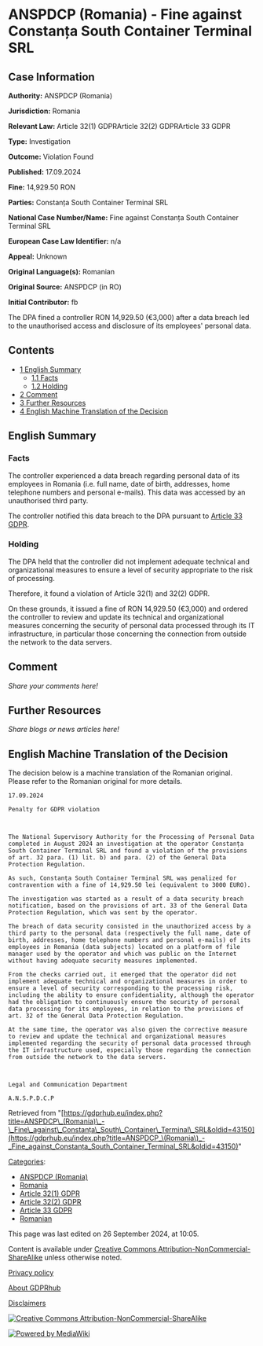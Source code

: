 # ANSPDCP (Romania) - Fine against Constanța South Container Terminal SRL

## Case Information

**Authority:** ANSPDCP (Romania)

**Jurisdiction:** Romania

**Relevant Law:** Article 32(1) GDPRArticle 32(2) GDPRArticle 33 GDPR

**Type:** Investigation

**Outcome:** Violation Found

**Published:** 17.09.2024

**Fine:** 14,929.50 RON

**Parties:** Constanța South Container Terminal SRL

**National Case Number/Name:** Fine against Constanța South Container Terminal SRL

**European Case Law Identifier:** n/a

**Appeal:** Unknown

**Original Language(s):** Romanian

**Original Source:** ANSPDCP (in RO)

**Initial Contributor:** fb

The DPA fined a controller RON 14,929.50 (€3,000) after a data breach led to the unauthorised access and disclosure of its employees' personal data.

## Contents

*   [1 English Summary](#English_Summary)
    *   [1.1 Facts](#Facts)
    *   [1.2 Holding](#Holding)
*   [2 Comment](#Comment)
*   [3 Further Resources](#Further_Resources)
*   [4 English Machine Translation of the Decision](#English_Machine_Translation_of_the_Decision)

## English Summary

### Facts

The controller experienced a data breach regarding personal data of its employees in Romania (i.e. full name, date of birth, addresses, home telephone numbers and personal e-mails). This data was accessed by an unauthorised third party.

The controller notified this data breach to the DPA pursuant to [Article 33 GDPR](/index.php?title=Article_33_GDPR "Article 33 GDPR").

### Holding

The DPA held that the controller did not implement adequate technical and organizational measures to ensure a level of security appropriate to the risk of processing.

Therefore, it found a violation of Article 32(1) and 32(2) GDPR.

On these grounds, it issued a fine of RON 14,929.50 (€3,000) and ordered the controller to review and update its technical and organizational measures concerning the security of personal data processed through its IT infrastructure, in particular those concerning the connection from outside the network to the data servers.

## Comment

_Share your comments here!_

## Further Resources

_Share blogs or news articles here!_

## English Machine Translation of the Decision

The decision below is a machine translation of the Romanian original. Please refer to the Romanian original for more details.

```
17.09.2024

Penalty for GDPR violation

 

The National Supervisory Authority for the Processing of Personal Data completed in August 2024 an investigation at the operator Constanța South Container Terminal SRL and found a violation of the provisions of art. 32 para. (1) lit. b) and para. (2) of the General Data Protection Regulation.

As such, Constanța South Container Terminal SRL was penalized for contravention with a fine of 14,929.50 lei (equivalent to 3000 EURO).

The investigation was started as a result of a data security breach notification, based on the provisions of art. 33 of the General Data Protection Regulation, which was sent by the operator.

The breach of data security consisted in the unauthorized access by a third party to the personal data (respectively the full name, date of birth, addresses, home telephone numbers and personal e-mails) of its employees in Romania (data subjects) located on a platform of file manager used by the operator and which was public on the Internet without having adequate security measures implemented.

From the checks carried out, it emerged that the operator did not implement adequate technical and organizational measures in order to ensure a level of security corresponding to the processing risk, including the ability to ensure confidentiality, although the operator had the obligation to continuously ensure the security of personal data processing for its employees, in relation to the provisions of art. 32 of the General Data Protection Regulation.

At the same time, the operator was also given the corrective measure to review and update the technical and organizational measures implemented regarding the security of personal data processed through the IT infrastructure used, especially those regarding the connection from outside the network to the data servers.

 

Legal and Communication Department 

A.N.S.P.D.C.P

```

Retrieved from "[https://gdprhub.eu/index.php?title=ANSPDCP\_(Romania)\_-\_Fine\_against\_Constanța\_South\_Container\_Terminal\_SRL&oldid=43150](https://gdprhub.eu/index.php?title=ANSPDCP_\(Romania\)_-_Fine_against_Constanța_South_Container_Terminal_SRL&oldid=43150)"

[Categories](/index.php?title=Special:Categories "Special:Categories"):

*   [ANSPDCP (Romania)](/index.php?title=Category:ANSPDCP_\(Romania\) "Category:ANSPDCP (Romania)")
*   [Romania](/index.php?title=Category:Romania "Category:Romania")
*   [Article 32(1) GDPR](/index.php?title=Category:Article_32\(1\)_GDPR "Category:Article 32(1) GDPR")
*   [Article 32(2) GDPR](/index.php?title=Category:Article_32\(2\)_GDPR "Category:Article 32(2) GDPR")
*   [Article 33 GDPR](/index.php?title=Category:Article_33_GDPR "Category:Article 33 GDPR")
*   [Romanian](/index.php?title=Category:Romanian "Category:Romanian")

This page was last edited on 26 September 2024, at 10:05.

Content is available under [Creative Commons Attribution-NonCommercial-ShareAlike](https://creativecommons.org/licenses/by-nc-sa/4.0/) unless otherwise noted.

[Privacy policy](/index.php?title=GDPRhub:Privacy_policy)

[About GDPRhub](/index.php?title=GDPRhub:About)

[Disclaimers](/index.php?title=GDPRhub:General_disclaimer)

[![Creative Commons Attribution-NonCommercial-ShareAlike](/resources/assets/licenses/cc-by-nc-sa.png)](https://creativecommons.org/licenses/by-nc-sa/4.0/)

[![Powered by MediaWiki](/resources/assets/poweredby_mediawiki_88x31.png)](https://www.mediawiki.org/)